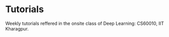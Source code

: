 # Tutorials
Weekly tutorials reffered in the onsite class of Deep Learning: CS60010, IIT Kharagpur.
